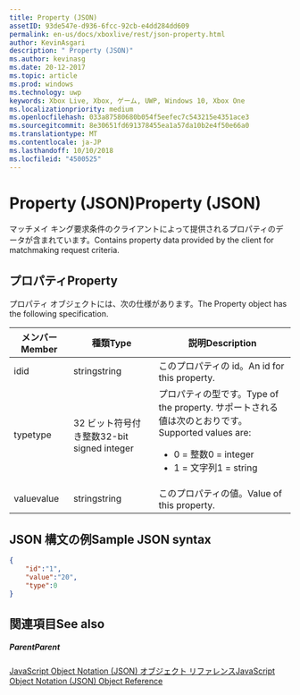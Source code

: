 ```yaml
---
title: Property (JSON)
assetID: 93de547e-d936-6fcc-92cb-e4dd284dd609
permalink: en-us/docs/xboxlive/rest/json-property.html
author: KevinAsgari
description: " Property (JSON)"
ms.author: kevinasg
ms.date: 20-12-2017
ms.topic: article
ms.prod: windows
ms.technology: uwp
keywords: Xbox Live, Xbox, ゲーム, UWP, Windows 10, Xbox One
ms.localizationpriority: medium
ms.openlocfilehash: 033a87580680b054f5eefec7c543215e4351ace3
ms.sourcegitcommit: 8e30651fd691378455ea1a57da10b2e4f50e66a0
ms.translationtype: MT
ms.contentlocale: ja-JP
ms.lasthandoff: 10/10/2018
ms.locfileid: "4500525"
---
```

# <a name="property-json"></a><span data-ttu-id="b202b-104">Property (JSON)</span><span class="sxs-lookup"><span data-stu-id="b202b-104">Property (JSON)</span></span>
<span data-ttu-id="b202b-105">マッチメイ キング要求条件のクライアントによって提供されるプロパティのデータが含まれています。</span><span class="sxs-lookup"><span data-stu-id="b202b-105">Contains property data provided by the client for matchmaking request criteria.</span></span>
<a id="ID4EN"></a>


## <a name="property"></a><span data-ttu-id="b202b-106">プロパティ</span><span class="sxs-lookup"><span data-stu-id="b202b-106">Property</span></span>

<span data-ttu-id="b202b-107">プロパティ オブジェクトには、次の仕様があります。</span><span class="sxs-lookup"><span data-stu-id="b202b-107">The Property object has the following specification.</span></span>

| <span data-ttu-id="b202b-108">メンバー</span><span class="sxs-lookup"><span data-stu-id="b202b-108">Member</span></span>| <span data-ttu-id="b202b-109">種類</span><span class="sxs-lookup"><span data-stu-id="b202b-109">Type</span></span>| <span data-ttu-id="b202b-110">説明</span><span class="sxs-lookup"><span data-stu-id="b202b-110">Description</span></span>|
| --- | --- | --- |
| <span data-ttu-id="b202b-111">id</span><span class="sxs-lookup"><span data-stu-id="b202b-111">id</span></span>| <span data-ttu-id="b202b-112">string</span><span class="sxs-lookup"><span data-stu-id="b202b-112">string</span></span>| <span data-ttu-id="b202b-113">このプロパティの id。</span><span class="sxs-lookup"><span data-stu-id="b202b-113">An id for this property.</span></span>|
| <span data-ttu-id="b202b-114">type</span><span class="sxs-lookup"><span data-stu-id="b202b-114">type</span></span>| <span data-ttu-id="b202b-115">32 ビット符号付き整数</span><span class="sxs-lookup"><span data-stu-id="b202b-115">32-bit signed integer</span></span> | <span data-ttu-id="b202b-116">プロパティの型です。</span><span class="sxs-lookup"><span data-stu-id="b202b-116">Type of the property.</span></span> <span data-ttu-id="b202b-117">サポートされる値は次のとおりです。</span><span class="sxs-lookup"><span data-stu-id="b202b-117">Supported values are:</span></span> <ul><li><span data-ttu-id="b202b-118">0 = 整数</span><span class="sxs-lookup"><span data-stu-id="b202b-118">0 = integer</span></span></li><li><span data-ttu-id="b202b-119">1 = 文字列</span><span class="sxs-lookup"><span data-stu-id="b202b-119">1 = string</span></span></li></ul>| 
| <span data-ttu-id="b202b-120">value</span><span class="sxs-lookup"><span data-stu-id="b202b-120">value</span></span>| <span data-ttu-id="b202b-121">string</span><span class="sxs-lookup"><span data-stu-id="b202b-121">string</span></span>| <span data-ttu-id="b202b-122">このプロパティの値。</span><span class="sxs-lookup"><span data-stu-id="b202b-122">Value of this property.</span></span>|

<a id="ID4EGC"></a>


## <a name="sample-json-syntax"></a><span data-ttu-id="b202b-123">JSON 構文の例</span><span class="sxs-lookup"><span data-stu-id="b202b-123">Sample JSON syntax</span></span>


```json
{
    "id":"1",
    "value":"20",
    "type":0
}

```


<a id="ID4EPC"></a>


## <a name="see-also"></a><span data-ttu-id="b202b-124">関連項目</span><span class="sxs-lookup"><span data-stu-id="b202b-124">See also</span></span>

<a id="ID4ERC"></a>


##### <a name="parent"></a><span data-ttu-id="b202b-125">Parent</span><span class="sxs-lookup"><span data-stu-id="b202b-125">Parent</span></span>

[<span data-ttu-id="b202b-126">JavaScript Object Notation (JSON) オブジェクト リファレンス</span><span class="sxs-lookup"><span data-stu-id="b202b-126">JavaScript Object Notation (JSON) Object Reference</span></span>](atoc-xboxlivews-reference-json.md)
